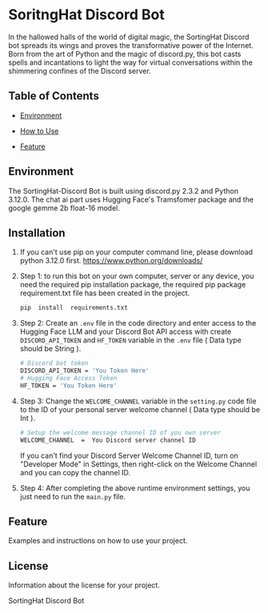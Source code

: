 # SoritngHat Discord Bot

In the hallowed halls of the world of digital magic, the SortingHat Discord bot spreads its wings and proves the transformative power of the Internet. Born from the art of Python and the magic of discord.py, this bot casts spells and incantations to light the way for virtual conversations within the shimmering confines of the Discord server.

## Table of Contents

- [Environment](#environment)

- [How to Use](#installation)

- [Feature](#Feature)

## Environment

The SortingHat-Discord Bot is built using discord.py 2.3.2 and Python 3.12.0. The chat ai part uses Hugging Face's Tramsfomer package and the google gemme 2b float-16 model.

## Installation

1. If you can't use pip on your computer command line, please download python 3.12.0 first.
	<https://www.python.org/downloads/>

2. Step 1: to run this bot on your own computer, server or any device, you need the required pip installation package, the required pip package requirement.txt file has been created in the project.

	```bash
	pip  install  requirements.txt
	```
	
3. Step 2: Create an ```.env``` file in the code directory and enter access to the Hugging Face LLM and your Discord Bot API access with create ```DISCORD_API_TOKEN``` and ```HF_TOKEN``` variable in the ```.env``` file ( Data type should be String ).

	```bash
	# Discord bot token
	DISCORD_API_TOKEN = 'You Token Here'
	# Hugging Face Access Token
	HF_TOKEN = 'You Token Here'
	```
	
4. Step 3: Change the ```WELCOME_CHANNEL``` variable in the ```setting.py``` code file to the ID of your personal server welcome channel ( Data type should be Int ).

	```bash
	# Setup the welcome message channel ID of you own server
	WELCOME_CHANNEL  =  You Discord server channel ID
	```
	If you can't find your Discord Server Welcome Channel ID, turn on "Developer Mode" in Settings, 			 then right-click on the Welcome Channel and you can copy the channel ID.

5. Step 4:  After completing the above runtime environment settings, you just need to run the ```main.py``` file.

## Feature

Examples and instructions on how to use your project.

## License

Information about the license for your project.

SortingHat Discord Bot